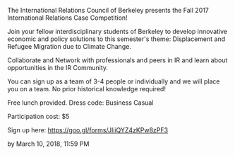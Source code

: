 The International Relations Council of Berkeley presents the Fall 2017 International Relations Case Competition!

Join your fellow interdisciplinary students of Berkeley to develop innovative economic and policy solutions to this semester's theme: Displacement and Refugee Migration due to Climate Change.

Collaborate and Network with professionals and peers in IR and learn about opportunities in the IR Community. 

You can sign up as a team of 3-4 people or individually and we will place you on a team. No prior historical knowledge required!



Free lunch provided. Dress code: Business Casual 

Participation cost: $5

Sign up here: https://goo.gl/forms/JIiiQYZ4zKPw8zPF3

by March 10, 2018, 11:59 PM
